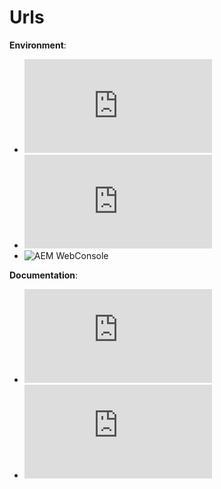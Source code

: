 # Urls  
**Environment**:
* ![AEM Touch Screen UI](http://localhost:4502/aem/start.html)
* ![AEM Login Url](http://localhost:4502/libs/cq/core/content/welcome.html)
* ![AEM WebConsole](http://localhost:4502/system/console/bundles)

**Documentation**:
* ![Deploy.html](https://docs.adobe.com/content/help/en/experience-manager-65/deploying/deploying/deploy.html)
* ![Technical Requirements](https://docs.adobe.com/content/help/en/experience-manager-65/deploying/introduction/technical-requirements.html)



